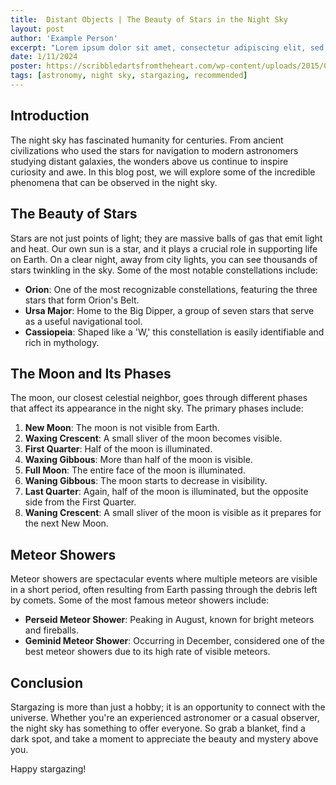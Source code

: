 ```yaml
---
title:  Distant Objects | The Beauty of Stars in the Night Sky
layout: post
author: 'Example Person'
excerpt: "Lorem ipsum dolor sit amet, consectetur adipiscing elit, sed do eiusmod tempor incididunt ut labore et dolore magna aliqua. Ut enim ad minim veniam, quis nostrud exercitation ullamco laboris nisi ut aliquip ex ea commodo consequat. Duis aute irure dolor in reprehenderit in voluptate velit esse cillum dolore eu fugiat nulla pariatur. Excepteur sint occaecat cupidatat non proident, sunt in culpa qui officia deserunt mollit anim id est laborum."
date: 1/11/2024
poster: https://scribbledartsfromtheheart.com/wp-content/uploads/2015/01/zodiac20stars.jpg?w=300
tags: [astronomy, night sky, stargazing, recommended]
---
```



## Introduction

The night sky has fascinated humanity for centuries. From ancient civilizations who used the stars for navigation to modern astronomers studying distant galaxies, the wonders above us continue to inspire curiosity and awe. In this blog post, we will explore some of the incredible phenomena that can be observed in the night sky.

## The Beauty of Stars

Stars are not just points of light; they are massive balls of gas that emit light and heat. Our own sun is a star, and it plays a crucial role in supporting life on Earth. On a clear night, away from city lights, you can see thousands of stars twinkling in the sky. Some of the most notable constellations include:

- **Orion**: One of the most recognizable constellations, featuring the three stars that form Orion's Belt.
- **Ursa Major**: Home to the Big Dipper, a group of seven stars that serve as a useful navigational tool.
- **Cassiopeia**: Shaped like a 'W,' this constellation is easily identifiable and rich in mythology.

## The Moon and Its Phases

The moon, our closest celestial neighbor, goes through different phases that affect its appearance in the night sky. The primary phases include:

1. **New Moon**: The moon is not visible from Earth.
2. **Waxing Crescent**: A small sliver of the moon becomes visible.
3. **First Quarter**: Half of the moon is illuminated.
4. **Waxing Gibbous**: More than half of the moon is visible.
5. **Full Moon**: The entire face of the moon is illuminated.
6. **Waning Gibbous**: The moon starts to decrease in visibility.
7. **Last Quarter**: Again, half of the moon is illuminated, but the opposite side from the First Quarter.
8. **Waning Crescent**: A small sliver of the moon is visible as it prepares for the next New Moon.

## Meteor Showers

Meteor showers are spectacular events where multiple meteors are visible in a short period, often resulting from Earth passing through the debris left by comets. Some of the most famous meteor showers include:

- **Perseid Meteor Shower**: Peaking in August, known for bright meteors and fireballs.
- **Geminid Meteor Shower**: Occurring in December, considered one of the best meteor showers due to its high rate of visible meteors.

## Conclusion

Stargazing is more than just a hobby; it is an opportunity to connect with the universe. Whether you're an experienced astronomer or a casual observer, the night sky has something to offer everyone. So grab a blanket, find a dark spot, and take a moment to appreciate the beauty and mystery above you.

Happy stargazing!
